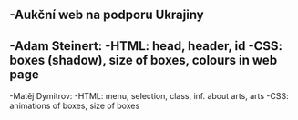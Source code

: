 -Aukční web na podporu Ukrajiny
-
-Adam Steinert:
-HTML: head, header, id
-CSS: boxes (shadow), size of boxes, colours in web page
-
 
-Matěj Dymitrov:
-HTML: menu, selection, class, inf. about arts, arts
-CSS: animations of boxes, size of boxes
